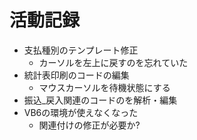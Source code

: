 # 活動記録

- 支払種別のテンプレート修正
  - カーソルを左上に戻すのを忘れていた 
- 統計表印刷のコードの編集
  - マウスカーソルを待機状態にする 
- 振込_戻入関連のコードのを解析・編集
- VB6の環境が使えなくなった
  - 関連付けの修正が必要か?
